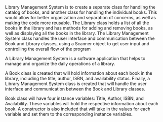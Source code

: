 Library Management System is to create a separate class for handling the catalog of books, and another class for handling the individual books. This would allow for better organization and separation of concerns, as well as making the code more reusable. The Library class holds a list of all the books in the library and has methods for adding and removing books, as well as displaying all the books in the library. The Library Management System class handles the user interface and communication between the Book and Library classes, using a Scanner object to get user input and controlling the overall flow of the program

A Library Management System is a software application that helps to manage and organize the daily operations of a library.

A Book class is created that will hold information about each book in the library, including the title, author, ISBN, and availability status.  Finally, a Library Management System class is created that will handle the user interface and communication between the Book and Library classes.

Book class will have four instance variables: Title, Author, ISBN, and Availability. These variables will hold the respective information about each book. A constructor is also included that will take in the values for each variable and set them to the corresponding instance variables.
